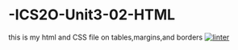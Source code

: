 # -ICS2O-Unit3-02-HTML
this is my html and CSS file on tables,margins,and borders
[![linter](https://github.com/Hafsa-Woyessa/-ICS2O-Unit3-02-HTML/workflows/linter/badge.svg)](https://github.com/marketplace/actions/super-linter)
